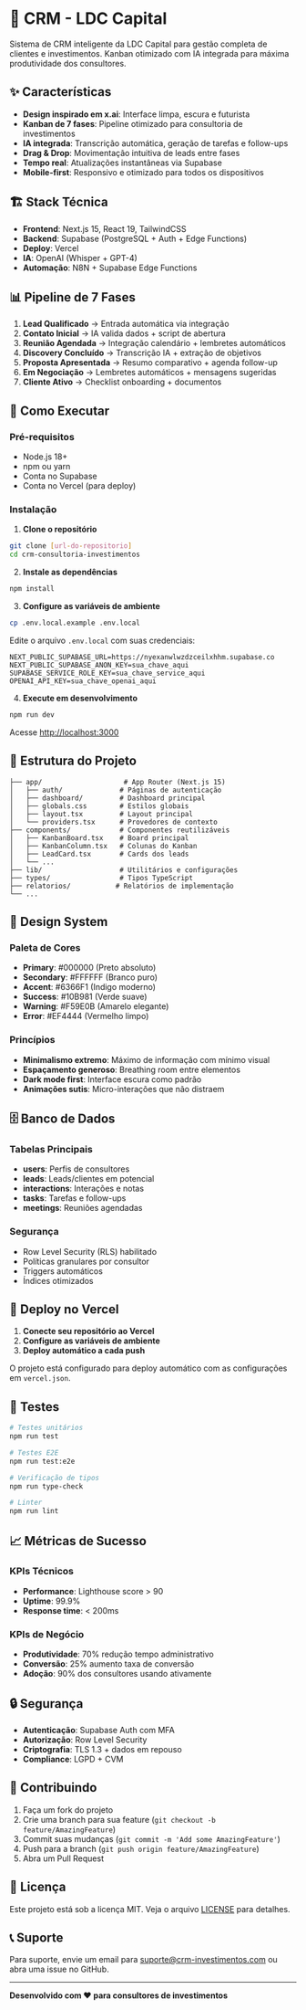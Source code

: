 # 🚀 CRM - LDC Capital

Sistema de CRM inteligente da LDC Capital para gestão completa de clientes e investimentos. Kanban otimizado com IA integrada para máxima produtividade dos consultores.

## ✨ Características

- **Design inspirado em x.ai**: Interface limpa, escura e futurista
- **Kanban de 7 fases**: Pipeline otimizado para consultoria de investimentos
- **IA integrada**: Transcrição automática, geração de tarefas e follow-ups
- **Drag & Drop**: Movimentação intuitiva de leads entre fases
- **Tempo real**: Atualizações instantâneas via Supabase
- **Mobile-first**: Responsivo e otimizado para todos os dispositivos

## 🏗️ Stack Técnica

- **Frontend**: Next.js 15, React 19, TailwindCSS
- **Backend**: Supabase (PostgreSQL + Auth + Edge Functions)
- **Deploy**: Vercel
- **IA**: OpenAI (Whisper + GPT-4)
- **Automação**: N8N + Supabase Edge Functions

## 📊 Pipeline de 7 Fases

1. **Lead Qualificado** → Entrada automática via integração
2. **Contato Inicial** → IA valida dados + script de abertura  
3. **Reunião Agendada** → Integração calendário + lembretes automáticos
4. **Discovery Concluído** → Transcrição IA + extração de objetivos
5. **Proposta Apresentada** → Resumo comparativo + agenda follow-up
6. **Em Negociação** → Lembretes automáticos + mensagens sugeridas
7. **Cliente Ativo** → Checklist onboarding + documentos

## 🚀 Como Executar

### Pré-requisitos

- Node.js 18+ 
- npm ou yarn
- Conta no Supabase
- Conta no Vercel (para deploy)

### Instalação

1. **Clone o repositório**
```bash
git clone [url-do-repositorio]
cd crm-consultoria-investimentos
```

2. **Instale as dependências**
```bash
npm install
```

3. **Configure as variáveis de ambiente**
```bash
cp .env.local.example .env.local
```

Edite o arquivo `.env.local` com suas credenciais:
```env
NEXT_PUBLIC_SUPABASE_URL=https://nyexanwlwzdzceilxhhm.supabase.co
NEXT_PUBLIC_SUPABASE_ANON_KEY=sua_chave_aqui
SUPABASE_SERVICE_ROLE_KEY=sua_chave_service_aqui
OPENAI_API_KEY=sua_chave_openai_aqui
```

4. **Execute em desenvolvimento**
```bash
npm run dev
```

Acesse [http://localhost:3000](http://localhost:3000)

## 📁 Estrutura do Projeto

```
├── app/                    # App Router (Next.js 15)
│   ├── auth/              # Páginas de autenticação
│   ├── dashboard/         # Dashboard principal
│   ├── globals.css        # Estilos globais
│   ├── layout.tsx         # Layout principal
│   └── providers.tsx      # Provedores de contexto
├── components/            # Componentes reutilizáveis
│   ├── KanbanBoard.tsx    # Board principal
│   ├── KanbanColumn.tsx   # Colunas do Kanban
│   ├── LeadCard.tsx       # Cards dos leads
│   └── ...
├── lib/                   # Utilitários e configurações
├── types/                 # Tipos TypeScript
├── relatorios/           # Relatórios de implementação
└── ...
```

## 🎨 Design System

### Paleta de Cores
- **Primary**: #000000 (Preto absoluto)
- **Secondary**: #FFFFFF (Branco puro)  
- **Accent**: #6366F1 (Indigo moderno)
- **Success**: #10B981 (Verde suave)
- **Warning**: #F59E0B (Amarelo elegante)
- **Error**: #EF4444 (Vermelho limpo)

### Princípios
- **Minimalismo extremo**: Máximo de informação com mínimo visual
- **Espaçamento generoso**: Breathing room entre elementos
- **Dark mode first**: Interface escura como padrão
- **Animações sutis**: Micro-interações que não distraem

## 🗄️ Banco de Dados

### Tabelas Principais
- **users**: Perfis de consultores
- **leads**: Leads/clientes em potencial
- **interactions**: Interações e notas
- **tasks**: Tarefas e follow-ups  
- **meetings**: Reuniões agendadas

### Segurança
- Row Level Security (RLS) habilitado
- Políticas granulares por consultor
- Triggers automáticos
- Índices otimizados

## 🚀 Deploy no Vercel

1. **Conecte seu repositório ao Vercel**
2. **Configure as variáveis de ambiente**
3. **Deploy automático a cada push**

O projeto está configurado para deploy automático com as configurações em `vercel.json`.

## 🧪 Testes

```bash
# Testes unitários
npm run test

# Testes E2E
npm run test:e2e

# Verificação de tipos
npm run type-check

# Linter
npm run lint
```

## 📈 Métricas de Sucesso

### KPIs Técnicos
- **Performance**: Lighthouse score > 90
- **Uptime**: 99.9%
- **Response time**: < 200ms

### KPIs de Negócio  
- **Produtividade**: 70% redução tempo administrativo
- **Conversão**: 25% aumento taxa de conversão
- **Adoção**: 90% dos consultores usando ativamente

## 🔒 Segurança

- **Autenticação**: Supabase Auth com MFA
- **Autorização**: Row Level Security
- **Criptografia**: TLS 1.3 + dados em repouso
- **Compliance**: LGPD + CVM

## 🤝 Contribuindo

1. Faça um fork do projeto
2. Crie uma branch para sua feature (`git checkout -b feature/AmazingFeature`)
3. Commit suas mudanças (`git commit -m 'Add some AmazingFeature'`)
4. Push para a branch (`git push origin feature/AmazingFeature`)
5. Abra um Pull Request

## 📄 Licença

Este projeto está sob a licença MIT. Veja o arquivo [LICENSE](LICENSE) para detalhes.

## 📞 Suporte

Para suporte, envie um email para [suporte@crm-investimentos.com](mailto:suporte@crm-investimentos.com) ou abra uma issue no GitHub.

---

**Desenvolvido com ❤️ para consultores de investimentos**
